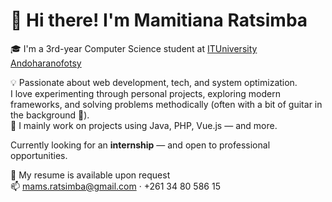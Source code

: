 # 👋 Hi there! I'm Mamitiana Ratsimba

🎓 I'm a 3rd-year Computer Science student at [ITUniversity Andoharanofotsy](https://www.ituniversity-mg.com/page/licence-en-informatique/)

💡 Passionate about web development, tech, and system optimization.  
I love experimenting through personal projects, exploring modern frameworks, and solving problems methodically (often with a bit of guitar in the background 🎸).  
🎯 I mainly work on projects using Java, PHP, Vue.js — and more.

Currently looking for an **internship** — and open to professional opportunities.

📄 My resume is available upon request  
📫 mams.ratsimba@gmail.com · +261 34 80 586 15
